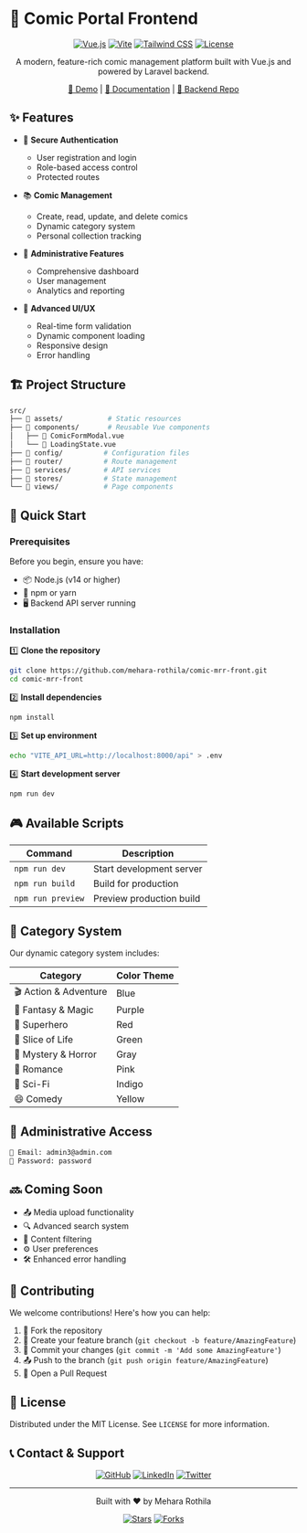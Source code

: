 # 🎨 Comic Portal Frontend

<div align="center">

[![Vue.js](https://img.shields.io/badge/Vue.js-v3.x-4FC08D?style=for-the-badge&logo=vue.js&logoColor=white)](https://vuejs.org/)
[![Vite](https://img.shields.io/badge/Vite-v4.x-646CFF?style=for-the-badge&logo=vite&logoColor=white)](https://vitejs.dev/)
[![Tailwind CSS](https://img.shields.io/badge/Tailwind_CSS-v3.x-38B2AC?style=for-the-badge&logo=tailwind-css&logoColor=white)](https://tailwindcss.com/)
[![License](https://img.shields.io/badge/License-MIT-yellow.svg?style=for-the-badge)](LICENSE)

<p>A modern, feature-rich comic management platform built with Vue.js and powered by Laravel backend.</p>

[🚀 Demo](https://comic-portal.demo.com) | [📘 Documentation](https://github.com/mehara-rothila/comic-mrr-front/wiki) | [🌟 Backend Repo](https://github.com/mehara-rothila/comic-mrr-backend)

</div>

## ✨ Features

- 🔐 **Secure Authentication**
  - User registration and login
  - Role-based access control
  - Protected routes

- 📚 **Comic Management**
  - Create, read, update, and delete comics
  - Dynamic category system
  - Personal collection tracking

- 👑 **Administrative Features**
  - Comprehensive dashboard
  - User management
  - Analytics and reporting

- 🎯 **Advanced UI/UX**
  - Real-time form validation
  - Dynamic component loading
  - Responsive design
  - Error handling

## 🏗️ Project Structure

```bash
src/
├── 📁 assets/           # Static resources
├── 📁 components/       # Reusable Vue components
│   ├── 📄 ComicFormModal.vue
│   └── 📄 LoadingState.vue
├── 📁 config/          # Configuration files
├── 📁 router/          # Route management
├── 📁 services/        # API services
├── 📁 stores/          # State management
└── 📁 views/           # Page components
```

## 🚀 Quick Start

### Prerequisites

Before you begin, ensure you have:
- 📦 Node.js (v14 or higher)
- 🔧 npm or yarn
- 🖥️ Backend API server running

### Installation

1️⃣ **Clone the repository**
```bash
git clone https://github.com/mehara-rothila/comic-mrr-front.git
cd comic-mrr-front
```

2️⃣ **Install dependencies**
```bash
npm install
```

3️⃣ **Set up environment**
```bash
echo "VITE_API_URL=http://localhost:8000/api" > .env
```

4️⃣ **Start development server**
```bash
npm run dev
```

## 🎮 Available Scripts

| Command | Description |
|---------|-------------|
| `npm run dev` | Start development server |
| `npm run build` | Build for production |
| `npm run preview` | Preview production build |

## 🎨 Category System

Our dynamic category system includes:

| Category | Color Theme |
|----------|-------------|
| 🎬 Action & Adventure | Blue |
| 🔮 Fantasy & Magic | Purple |
| 🦸 Superhero | Red |
| 🌱 Slice of Life | Green |
| 👻 Mystery & Horror | Gray |
| 💝 Romance | Pink |
| 🚀 Sci-Fi | Indigo |
| 😄 Comedy | Yellow |

## 👑 Administrative Access

```bash
📧 Email: admin3@admin.com
🔑 Password: password
```

## 🔜 Coming Soon

- 📤 Media upload functionality
- 🔍 Advanced search system
- 🎯 Content filtering
- ⚙️ User preferences
- 🛠️ Enhanced error handling

## 🤝 Contributing

We welcome contributions! Here's how you can help:

1. 🍴 Fork the repository
2. 🌱 Create your feature branch (`git checkout -b feature/AmazingFeature`)
3. 💬 Commit your changes (`git commit -m 'Add some AmazingFeature'`)
4. 📤 Push to the branch (`git push origin feature/AmazingFeature`)
5. 🎉 Open a Pull Request

## 📄 License

Distributed under the MIT License. See `LICENSE` for more information.

## 📞 Contact & Support

<div align="center">

[![GitHub](https://img.shields.io/badge/GitHub-100000?style=for-the-badge&logo=github&logoColor=white)](https://github.com/mehara-rothila)
[![LinkedIn](https://img.shields.io/badge/LinkedIn-0077B5?style=for-the-badge&logo=linkedin&logoColor=white)](https://linkedin.com/in/mehara-rothila)
[![Twitter](https://img.shields.io/badge/Twitter-1DA1F2?style=for-the-badge&logo=twitter&logoColor=white)](https://twitter.com/mehara-rothila)

</div>

---

<div align="center">
  <p>Built with ❤️ by Mehara Rothila</p>
  
  [![Stars](https://img.shields.io/github/stars/mehara-rothila/comic-mrr-front?style=social)](https://github.com/mehara-rothila/comic-mrr-front/stargazers)
  [![Forks](https://img.shields.io/github/forks/mehara-rothila/comic-mrr-front?style=social)](https://github.com/mehara-rothila/comic-mrr-front/network/members)
</div>
